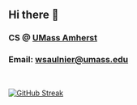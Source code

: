 ## Hi there 👋

### CS @ [UMass Amherst](https://www.cics.umass.edu/)

### Email: [wsaulnier@umass.edu](mailto:wsaulnier@umass.edu)

<br>

[![GitHub Streak](http://github-readme-streak-stats.herokuapp.com?user=wsau2&theme=dark)](https://git.io/streak-stats)


<!--
**wsau2/wsau2** is a ✨ _special_ ✨ repository because its `README.md` (this file) appears on your GitHub profile.

Here are some ideas to get you started:

- 🔭 I’m currently working on ...
- 🌱 I’m currently learning ...
- 👯 I’m looking to collaborate on ...
- 🤔 I’m looking for help with ...
- 💬 Ask me about ...
- 📫 How to reach me: ...
- 😄 Pronouns: ...
- ⚡ Fun fact: ...
-->
